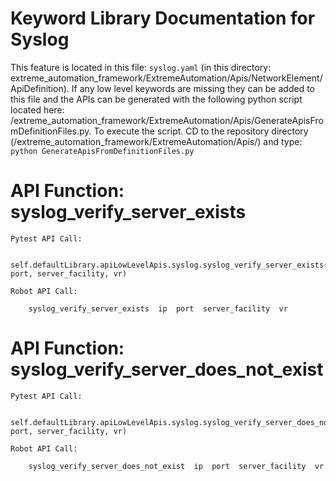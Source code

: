 # Keyword Library Documentation for Syslog
This feature is located in this file: `syslog.yaml` (in this directory: extreme_automation_framework/ExtremeAutomation/Apis/NetworkElement/ApiDefinition). If any low level keywords are missing they can be added to this file and the APIs can be generated with the following python script located here: /extreme_automation_framework/ExtremeAutomation/Apis/GenerateApisFromDefinitionFiles.py. To execute the script. CD to the repository directory (/extreme_automation_framework/ExtremeAutomation/Apis/) and type: `python GenerateApisFromDefinitionFiles.py` 

# API Function: syslog_verify_server_exists
	Pytest API Call: 

		self.defaultLibrary.apiLowLevelApis.syslog.syslog_verify_server_exists(ip, port, server_facility, vr)

	Robot API Call: 

		syslog_verify_server_exists  ip  port  server_facility  vr

# API Function: syslog_verify_server_does_not_exist
	Pytest API Call: 

		self.defaultLibrary.apiLowLevelApis.syslog.syslog_verify_server_does_not_exist(ip, port, server_facility, vr)

	Robot API Call: 

		syslog_verify_server_does_not_exist  ip  port  server_facility  vr

